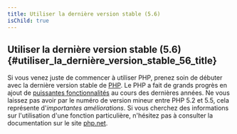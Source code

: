 ```yaml
---
title: Utiliser la dernière version stable (5.6)
isChild: true
---
```


## Utiliser la dernière version stable (5.6) {#utiliser_la_dernière_version_stable_56_title}

Si vous venez juste de commencer à utiliser PHP, prenez soin de débuter avec la dernière version stable 
de [PHP][php-release]. Le PHP a fait de grands progrès en ajout de [puissantes fonctionnalités](#les_points_importants_du_language) 
au cours des dernières années. Ne vous laissez pas avoir par le numéro de version mineur entre PHP 5.2 et 5.5, cela 
représente d'*importantes améliorations*. Si vous cherchez des informations sur l'utilisation d'une fonction particulière,
 n'hésitez pas à consulter la documentation sur le site [php.net][php-docs].

[php-release]: http://www.php.net/downloads.php
[php-docs]: http://www.php.net/manual/fr/
